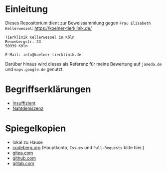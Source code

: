 # Einleitung
Dieses Repositorium dient zur Beweissammlung gegen `Frau Elisabeth Kellerwessel`: https://koelner-tierklinik.de/

```no-highlight
Tierklinik Kellerwessel in Köln
Rennebergstr. 23
50939 Köln

E-Mail: info@koelner-tierklinik.de
```

Darüber hinaus wird dieses als Referenz für meine Bewertung auf `jameda.de` und `maps.google.de` genutzt.

# Begriffserklärungen
* [Insuffizient](https://flexikon.doccheck.com/de/Insuffizient)
* [Nahtdehiszenz](https://flexikon.doccheck.com/de/Nahtdehiszenz)

# Spiegelkopien
* lokal zu Hause
* [codeberg.org](https://codeberg.org/keks24/beweissammlung-nahtdehiszenz-elisabeth-kellerwessel) (Hauptkonto, `Issues` und `Pull-Requests` bitte hier.)
* [gitea.com](https://gitea.com/keks24/beweissammlung-nahtdehiszenz-elisabeth-kellerwessel)
* [github.com](https://github.com/keks24/beweissammlung-nahtdehiszenz-elisabeth-kellerwessel)
* [gitlab.com](https://gitlab.com/keks24/beweissammlung-nahtdehiszenz-elisabeth-kellerwessel)
